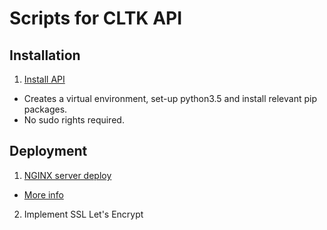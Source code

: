 # Scripts for CLTK API

## Installation
1. [Install API](https://github.com/manu-chroma/cltk_vagrant/blob/master/cltk-api/Scripts/install-setup/install_api.sh)  
  * Creates a virtual environment, set-up python3.5 and install relevant pip packages.
  * No sudo rights required.

## Deployment
1. [NGINX server deploy](https://github.com/manu-chroma/cltk_vagrant/blob/master/cltk-api/Scripts/server-deploy/nginx_deploy.sh) 
 * [More info](https://gist.github.com/manu-chroma/4a6f3b6b27aa49683c67b9fb0b23d493)
2. Implement SSL Let's Encrypt
